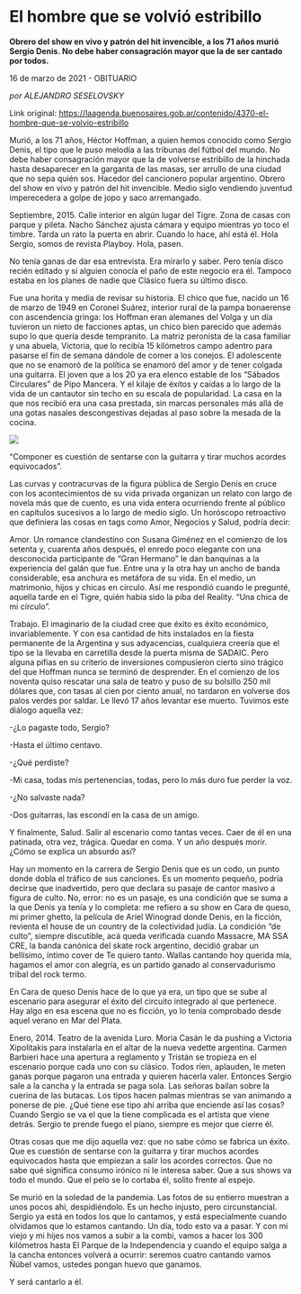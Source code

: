 # El hombre que se volvió estribillo

**Obrero del show en vivo y patrón del hit invencible, a los 71 años murió Sergio Denis. No debe haber consagración mayor que la de ser cantado por todos.**

16 de marzo de 2021 - OBITUARIO

_por ALEJANDRO SESELOVSKY_

Link original: https://laagenda.buenosaires.gob.ar/contenido/4370-el-hombre-que-se-volvio-estribillo



Murió, a los 71 años, Héctor Hoffman, a quien hemos conocido como Sergio Denis, el tipo que le puso melodía a las tribunas del fútbol del mundo. No debe haber consagración mayor que la de volverse estribillo de la hinchada hasta desaparecer en la garganta de las masas, ser arrullo de una ciudad que no sepa quién sos. Hacedor del cancionero popular argentino. Obrero del show en vivo y patrón del hit invencible. Medio siglo vendiendo juventud imperecedera a golpe de jopo y saco arremangado.




Septiembre, 2015. Calle interior en algún lugar del Tigre. Zona de casas con parque y pileta. Nacho Sánchez ajusta cámara y equipo mientras yo toco el timbre. Tarda un rato la puerta en abrir. Cuando lo hace, ahí está él. Hola Sergio, somos de revista Playboy. Hola, pasen.




No tenía ganas de dar esa entrevista. Era mirarlo y saber. Pero tenía disco recién editado y si alguien conocía el paño de este negocio era él. Tampoco estaba en los planes de nadie que Clásico fuera su último disco.




Fue una horita y media de revisar su historia. El chico que fue, nacido un 16 de marzo de 1949 en Coronel Suárez, interior rural de la pampa bonaerense con ascendencia gringa: los Hoffman eran alemanes del Volga y un día tuvieron un nieto de facciones aptas, un chico bien parecido que además supo lo que quería desde tempranito. La matriz peronista de la casa familiar y una abuela, Victoria, que lo recibía 15 kilómetros campo adentro para pasarse el fin de semana dándole de comer a los conejos. El adolescente que no se enamoró de la política se enamoró del amor y de tener colgada una guitarra. El joven que a los 20 ya era elenco estable de los “Sábados Circulares” de Pipo Mancera. Y el kilaje de éxitos y caídas a lo largo de la vida de un cantautor sin techo en su escala de popularidad. La casa en la que nos recibió era una casa prestada, sin marcas personales más allá de una gotas nasales descongestivas dejadas al paso sobre la mesada de la cocina.




![](https://cdn.flowlikemusic.com/files/images/41178/9d9c0c79-88b0-4558-b6f0-0053e17105d5.jpeg)




“Componer es cuestión de sentarse con la guitarra y tirar muchos acordes equivocados”.




Las curvas y contracurvas de la figura pública de Sergio Denis en cruce con los acontecimientos de su vida privada organizan un relato con largo de novela más que de cuento, es una vida entera ocurriendo frente al público en capítulos sucesivos a lo largo de medio siglo. Un horóscopo retroactivo que definiera las cosas en tags como Amor, Negocios y Salud, podría decir:




Amor. Un romance clandestino con Susana Giménez en el comienzo de los setenta y, cuarenta años después, el enredo poco elegante con una desconocida participante de “Gran Hermano” le dan banquinas a la experiencia del galán que fue. Entre una y la otra hay un ancho de banda considerable, esa anchura es metáfora de su vida. En el medio, un matrimonio, hijos y chicas en círculo. Así me respondió cuando le pregunté, aquella tarde en el Tigre, quién había sido la piba del Reality. “Una chica de mi círculo”.




Trabajo. El imaginario de la ciudad cree que éxito es éxito económico, invariablemente. Y con esa cantidad de hits instalados en la fiesta permanente de la Argentina y sus adyacencias, cualquiera creería que el tipo se la llevaba en carretilla desde la puerta misma de SADAIC. Pero alguna pifias en su criterio de inversiones compusieron cierto sino trágico del que Hoffman nunca se terminó de desprender. En el comienzo de los noventa quiso rescatar una sala de teatro y puso de su bolsillo 250 mil dólares que, con tasas al cien por ciento anual, no tardaron en volverse dos palos verdes por saldar. Le llevó 17 años levantar ese muerto. Tuvimos este diálogo aquella vez:




-¿Lo pagaste todo, Sergio?




-Hasta el último centavo.




-¿Qué perdiste?




-Mi casa, todas mis pertenencias, todas, pero lo más duro fue perder la voz.




-¿No salvaste nada?




-Dos guitarras, las escondí en la casa de un amigo.




Y finalmente, Salud. Salir al escenario como tantas veces. Caer de él en una patinada, otra vez, trágica. Quedar en coma. Y un año después morir. ¿Cómo se explica un absurdo así?




Hay un momento en la carrera de Sergio Denis que es un codo, un punto donde dobla el tráfico de sus canciones. Es un momento pequeño, podría decirse que inadvertido, pero que declara su pasaje de cantor masivo a figura de culto. No, error: no es un pasaje, es una condición que se suma a la que Denis ya tenía y lo completa: me refiero a su show en Cara de queso, mi primer ghetto, la película de Ariel Winograd donde Denis, en la ficción, revienta el house de un country de la colectividad judía. La condición “de culto”, siempre discutible, acá queda verificada cuando Massacre, MA SSA CRE, la banda canónica del skate rock argentino, decidió grabar un bellísimo, íntimo cover de Te quiero tanto. Wallas cantando hoy querida mía, hagamos el amor con alegría, es un partido ganado al conservadurismo tribal del rock termo.




En Cara de queso Denis hace de lo que ya era, un tipo que se sube al escenario para asegurar el éxito del circuito integrado al que pertenece. Hay algo en esa escena que no es ficción, yo lo tenía comprobado desde aquel verano en Mar del Plata.




Enero, 2014. Teatro de la avenida Luro. Moria Casán le da pushing a Victoria Xipolitakis para instalarla en el altar de la nueva vedette argentina. Carmen Barbieri hace una apertura a reglamento y Tristán se tropieza en el escenario porque cada uno con su clásico. Todos ríen, aplauden, le meten ganas porque pagaron una entrada y quieren hacerla valer. Entonces Sergio sale a la cancha y la entrada se paga sola. Las señoras bailan sobre la cuerina de las butacas. Los tipos hacen palmas mientras se van animando a ponerse de pie. ¿Qué tiene ese tipo ahí arriba que enciende así las cosas? Cuando Sergio se va el que la tiene complicada es el artista que viene detrás. Sergio te prende fuego el piano, siempre es mejor que cierre él.




Otras cosas que me dijo aquella vez: que no sabe cómo se fabrica un éxito. Que es cuestión de sentarse con la guitarra y tirar muchos acordes equivocados hasta que empiezan a salir los acordes correctos. Que no sabe qué significa consumo irónico ni le interesa saber. Que a sus shows va todo el mundo. Que el pelo se lo cortaba él, solito frente al espejo.




Se murió en la soledad de la pandemia. Las fotos de su entierro muestran a unos pocos ahí, despidiéndolo. Es un hecho injusto, pero circunstancial. Sergio ya está en todos los que lo cantamos, y está especialmente cuando olvidamos que lo estamos cantando. Un día, todo esto va a pasar. Y con mi viejo y mi hijes nos vamos a subir a la combi, vamos a hacer los 300 kilómetros hasta El Parque de la Independencia y cuando el equipo salga a la cancha entonces volverá a ocurrir: seremos cuatro cantando vamos Ñúbel vamos, ustedes pongan huevo que ganamos.




Y será cantarlo a él.



